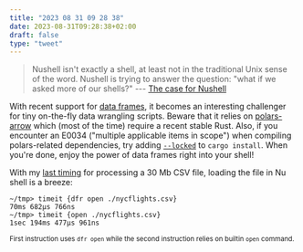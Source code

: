 ```yaml
---
title: "2023 08 31 09 28 38"
date: 2023-08-31T09:28:38+02:00
draft: false
type: "tweet"
---
```


> Nushell isn't exactly a shell, at least not in the traditional Unix sense of the word. Nushell is trying to answer the question: "what if we asked more of our shells?" --- [The case for Nushell](https://www.jntrnr.com/case-for-nushell/)

With recent support for [data frames](https://www.nushell.sh/book/dataframes.html), it becomes an interesting challenger for tiny on-the-fly data wrangling scripts. Beware that it relies on [polars-arrow](https://github.com/pola-rs/polars) which (most of the time) require a recent stable Rust. Also, if you encounter an E0034 ("multiple applicable items in scope") when compiling polars-related dependencies, try adding [`--locked`](https://stackoverflow.com/q/76989793) to `cargo install`. When you're done, enjoy the power of data frames right into your shell!

With my [last timing](/micro/2023-08-28-12-46-04/) for processing a 30 Mb CSV file, loading the file in Nu shell is a breeze:

```shell
~/tmp> timeit {dfr open ./nycflights.csv}
70ms 682µs 766ns
~/tmp> timeit {open ./nycflights.csv}
1sec 194ms 477µs 961ns
```

<small>First instruction uses `dfr open` while the second instruction relies on builtin `open` command.</small>
